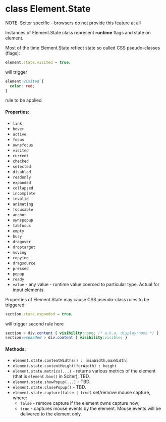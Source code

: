 # class Element.State

NOTE: Sciter specific - browsers do not provide this feature at all

Instances of Element.State class represent **runtime** flags and state on element. 

Most of the time Element.State reflect state so called CSS pseudo-classes (flags): 

```JavaScript
element.state.visited = true;
```

will trigger 

```CSS 
element:visited {
  color: red;
}
```

rule to be applied.

#### Properties:  

* `link`
* `hover`
* `active`
* `focus`
* `ownsfocus`
* `visited`
* `current`
* `checked`
* `selected`
* `disabled`
* `readonly`
* `expanded`
* `collapsed`
* `incomplete`
* `invalid`
* `animating`
* `focusable`
* `anchor`
* `ownspopup`
* `tabfocus`
* `empty`
* `busy`
* `dragover`
* `droptarget`
* `moving`
* `copying`
* `dragsource`
* `pressed`
* `popup`
* `ready`
* `value` - any value - runtime value coerced to particular type. Actual for input elements.

Properties of Element.State may cause CSS pseudo-class rules to be triggered: 

```JavaScript
section.state.expanded = true;
```

will trigger second rule here

```CSS
section > div.content { visibility:none; /* a.k.a. display:none */ }
section:expanded > div.content { visibility:visible; }
```

#### Methods:

* `element.state.contentWidths() : [minWidth,maxWidth]`
* `element.state.contentHeight(forWidth) : height`
* `element.state.metrics(...)` - returns various metrics of the element (that is `element.box()` in Sciter), TBD. 
* `element.state.showPopup(...)` - TBD. 
* `element.state.closePopup()` - TBD. 
* `element.state.capture(false | true)` set/remove mouse capture, where:
  * `false` - remove capture if the element owns capture now;
  * `true` - captures mouse events by the element. Mouse events will be delivered to the element only.


